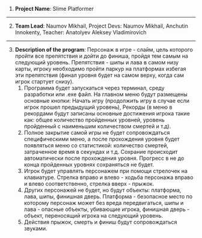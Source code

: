 1. **Project Name**: Slime Platformer

---

2. **Team Lead**: Naumov Mikhail, Project Devs: Naumov Mikhail, Anchutin Innokenty, Teacher: Anatolyev Aleksey
   Vladimirovich

---

3. **Description of the program**: Персонаж в игре - слайм, цель которого пройти все препятствия и дойти до финиша, пройдя
   тем самым на следующий уровень. Препятствия - шипы и лава в самом низу карты, игроку необходимо пройти паркур на
   платформах избегая эти препятствия (финал уровня будет на самом верху, когда сам игрок стартует снизу).
    1. Программа будет запускаться через терминал, среду разработки или .exe файл. На главном меню будут размещены
       основные кнопки: Начать игру (продолжить игру в случае если игрок прошел предыдущий уровень), Рекорды (в меню в
       рекордами будут записаны основные достижения игрока такие как: общее количество пройденных уровней, уровень
       пройденный с наименьшим количеством смертей и т.д).
    2. Полное закрытие самой игры не будет сопровождаться специфическими меню, а после прохождения уровня будет
       появляться меню со статистикой: количество смертей, затраченное время в секундах и т.д. Сохрание происходит
       автоматически после прохождения уровня. Прогресс в не до конца пройденных уровнях сохраняться не будет.
    3. Игрок будет управлять персонажем при помощи стрелочек на клавиатуре. Стрелка вправо и влево - ходьба персонажа
       вправо и влево соответственно, стрелка вверх - прыжок.
    4. Других персонажей не будет, но будут объекты: платформа, лава, шипы, финишная дверь. Платформа - безопасное место
       по которому персонаж может без вреда передвигаться, шипы и лава - опасные объекты, убивающие игрока, финишная
       дверь - объект, переносящий игрока на следующий уровень.
    5. Действия прыжок, смерть и финиш будут сопровождаться звуками.